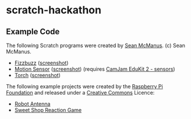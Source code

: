 # scratch-hackathon
## Example Code
The following Scratch programs were created by [Sean McManus](https://twitter.com/musicandwords).  (c) Sean McManus.

- [Fizzbuzz](fizzbuzz.sb) ([screenshot](fizzbuzz.png))
- [Motion Sensor](motion-sensor.sb) ([screenshot](motion-sensor.png)) (requires [CamJam EduKit 2 - sensors](http://camjam.me/?page_id=623))
- [Torch](torch.sb) ([screenshot](torch.png))

The following example projects were created by the [Raspberry Pi Foundation](http://www.raspberrypi.org/) and released under a [Creative Commons](http://www.raspberrypi.org/creative-commons/) Licence:

- [Robot Antenna](http://www.raspberrypi.org/learning/robot-antenna/worksheet/)
- [Sweet Shop Reaction Game](http://www.raspberrypi.org/learning/reaction-game/)

